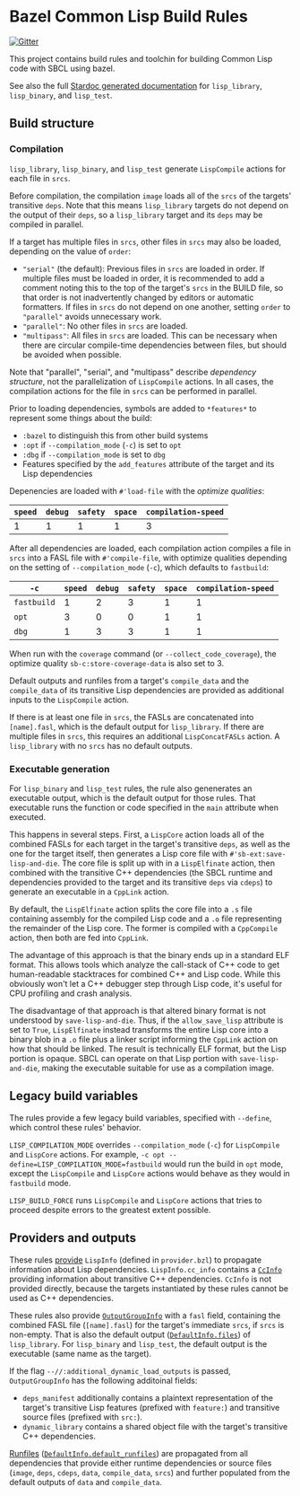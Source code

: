 # Bazel Common Lisp Build Rules

[![Gitter](https://badges.gitter.im/qitab/community.svg)](https://gitter.im/qitab/community?utm_source=badge&utm_medium=badge&utm_campaign=pr-badge)

This project contains build rules and toolchin for building Common Lisp code
with SBCL using bazel.

See also the full
[Stardoc generated documentation](doc/rules.md)
for `lisp_library`, `lisp_binary`, and `lisp_test`.

## Build structure

### Compilation

`lisp_library`, `lisp_binary`, and `lisp_test` generate `LispCompile` actions
for each file in `srcs`.

Before compilation, the compilation `image` loads all of the `srcs` of the
targets' transitive `deps`. Note that this means `lisp_library` targets do not
depend on the output of their `deps`, so a `lisp_library` target and its `deps`
may be compiled in parallel.

If a target has multiple files in `srcs`, other files in `srcs` may also be
loaded, depending on the value of `order`:

*   `"serial"` (the default): Previous files in `srcs` are loaded in order. If
    multiple files must be loaded in order, it is recommended to add a comment
    noting this to the top of the target's `srcs` in the BUILD file, so that
    order is not inadvertently changed by editors or automatic formatters. If
    files in `srcs` do not depend on one another, setting `order` to
    `"parallel"` avoids unnecessary work.
*   `"parallel"`: No other files in `srcs` are loaded.
*   `"multipass"`: All files in `srcs` are loaded. This can be necessary when
    there are circular compile-time dependencies between files, but should be
    avoided when possible.

Note that "parallel", "serial", and "multipass" describe *dependency structure*,
not the parallelization of `LispCompile` actions. In all cases, the compilation
actions for the file in `srcs` can be performed in parallel.

Prior to loading dependencies, symbols are added to `*features*` to represent
some things about the build:

*   `:bazel` to distinguish this from other build systems
*   `:opt` if `--compilation_mode` (`-c`) is set to `opt`
*   `:dbg` if `--compilation_mode` is set to `dbg`
*   Features specified by the `add_features` attribute of the target and its
    Lisp dependencies

Depenencies are loaded with `#'load-file` with the *optimize qualities*:

`speed` | `debug` | `safety` | `space` | `compilation-speed`
------- | ------- | -------- | ------- | -------------------
1       | 1       | 1        | 1       | 3

After all dependencies are loaded, each compilation action compiles a file in
`srcs` into a FASL file with `#'compile-file`, with optimize qualities depending
on the setting of `--compilation_mode` (`-c`), which defaults to `fastbuild`:

`-c`        | `speed` | `debug` | `safety` | `space` | `compilation-speed`
----------- | ------- | ------- | -------- | ------- | -------------------
`fastbuild` | 1       | 2       | 3        | 1       | 1
`opt`       | 3       | 0       | 0        | 1       | 1
`dbg`       | 1       | 3       | 3        | 1       | 1

When run with the `coverage` command (or `--collect_code_coverage`), the
optimize quality `sb-c:store-coverage-data` is also set to 3.

Default outputs and runfiles from a target's `compile_data` and the
`compile_data` of its transitive Lisp dependencies are provided as additional
inputs to the `LispCompile` action.

If there is at least one file in `srcs`, the FASLs are concatenated into
`[name].fasl`, which is the default output for `lisp_library`. If there are
multiple files in `srcs`, this requires an additional `LispConcatFASLs` action.
A `lisp_library` with no `srcs` has no default outputs.

### Executable generation

For `lisp_binary` and `lisp_test` rules, the rule also genenerates an executable
output, which is the default output for those rules. That executable runs the
function or code specified in the `main` attribute when executed.

This happens in several steps. First, a `LispCore` action loads all of the
combined FASLs for each target in the target's transitive `deps`, as well as the
one for the target itself, then generates a Lisp core file with
`#'sb-ext:save-lisp-and-die`. The core file is split up with in a `LispElfinate`
action, then combined with the transitive C++ dependencies (the SBCL runtime and
dependencies provided to the target and its transitive `deps` via `cdeps`) to
generate an executable in a `CppLink` action.

By default, the `LispElfinate` action splits the core file into a `.s` file
containing assembly for the compiled Lisp code and a `.o` file representing the
remainder of the Lisp core. The former is compiled with a `CppCompile` action,
then both are fed into `CppLink`.

The advantage of this approach is that the binary ends up in a standard ELF
format. This allows tools which analyze the call-stack of C++ code to get
human-readable stacktraces for combined C++ and Lisp code. While this obviously
won't let a C++ debugger step through Lisp code, it's useful for CPU profiling
and crash analysis.

The disadvantage of that approach is that altered binary format is not
understood by `save-lisp-and-die`. Thus, if the `allow_save_lisp` attribute is
set to `True`, `LispElfinate` instead transforms the entire Lisp core into a
binary blob in a `.o` file plus a linker script informing the `CppLink` action
on how that should be linked. The result is technically ELF format, but the Lisp
portion is opaque. SBCL can operate on that Lisp portion with
`save-lisp-and-die`, making the executable suitable for use as a compilation
image.

## Legacy build variables

The rules provide a few legacy build variables, specified with `--define`, which
control these rules' behavior.

`LISP_COMPILATION_MODE` overrides `--compilation_mode` (`-c`) for `LispCompile`
and `LispCore` actions. For example, `-c opt
--define=LISP_COMPILATION_MODE=fastbuild` would run the build in `opt` mode,
except the `LispCompile` and `LispCore` actions would behave as they would in
`fastbuild` mode.

`LISP_BUILD_FORCE` runs `LispCompile` and `LispCore` actions that tries to
proceed despite errors to the greatest extent possible.

## Providers and outputs

These rules
[provide](https://docs.bazel.build/versions/master/skylark/rules.html#providers)
`LispInfo` (defined in `provider.bzl`) to propagate information about Lisp
dependencies. `LispInfo.cc_info` contains a
[`CcInfo`](https://docs.bazel.build/versions/master/skylark/lib/CcInfo.html)
providing information about transitive C++ dependencies. `CcInfo` is not
provided directly, because the targets instantiated by these rules cannot be
used as C++ dependencies.

These rules also provide
[`OutputGroupInfo`](https://docs.bazel.build/versions/master/skylark/lib/OutputGroupInfo.html)
with a `fasl` field, containing the combined FASL file (`[name].fasl`) for the
target's immediate `srcs`, if `srcs` is non-empty. That is also the default
output
([`DefaultInfo.files`](https://docs.bazel.build/versions/master/skylark/lib/DefaultInfo.html#files))
of `lisp_library`. For `lisp_binary` and `lisp_test`, the default output is the
executable (same name as the target).

If the flag `--//:additional_dynamic_load_outputs` is
passed, `OutputGroupInfo` has the following additoinal fields:

*   `deps_manifest` additionally contains a plaintext representation of the
    target's transitive Lisp features (prefixed with `feature:`) and transitive
    source files (prefixed with `src:`).
*   `dynamic_library` contains a shared object file with the target's transitive
    C++ dependencies.

[Runfiles](https://docs.bazel.build/versions/master/skylark/rules.html#runfiles)
([`DefaultInfo.default_runfiles`](https://docs.bazel.build/versions/master/skylark/lib/DefaultInfo.html#default_runfiles))
are propagated from all dependencies that provide either runtime dependencies or
source files (`image`, `deps`, `cdeps`, `data`, `compile_data`, `srcs`) and
further populated from the default outputs of `data` and `compile_data`.
